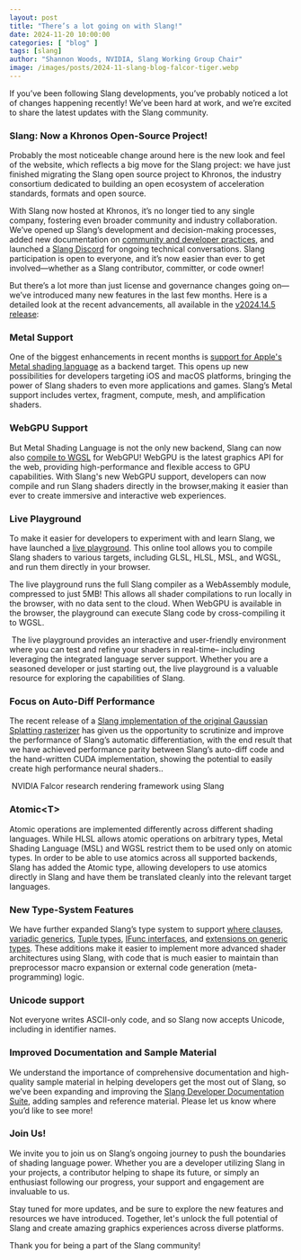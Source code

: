 ```yaml
---
layout: post
title: "There’s a lot going on with Slang!"
date: 2024-11-20 10:00:00
categories: [ "blog" ]
tags: [slang]
author: "Shannon Woods, NVIDIA, Slang Working Group Chair"
image: /images/posts/2024-11-slang-blog-falcor-tiger.webp
---
```


If you’ve been following Slang developments, you’ve probably noticed a lot of changes happening recently! We’ve been hard at work, and we’re excited to share the latest updates with the Slang community. 

### Slang: Now a Khronos Open-Source Project!

Probably the most noticeable change around here is the new look and feel of the website, which reflects a big move for the Slang project: we have just finished migrating the Slang open source project to Khronos, the industry consortium dedicated to building an open ecosystem of acceleration standards, formats and open source. 

With Slang now hosted at Khronos, it’s no longer tied to any single company, fostering even broader community and industry collaboration. We’ve opened up Slang’s development and decision-making processes, added new documentation on [community and developer practices](https://shader-slang.com/community/), and launched a [Slang Discord](https://discord.gg/cf2bWwct) for ongoing technical conversations. Slang participation is open to everyone, and it’s now easier than ever to get involved—whether as a Slang contributor, committer, or code owner!

But there’s a lot more than just license and governance changes going on—we’ve introduced many new features in the last few months. Here is a detailed look at the recent advancements, all available in the [v2024.14.5 release](https://github.com/shader-slang/slang/releases/tag/v2024.14.5):

### Metal Support

One of the biggest enhancements in recent months is [support for Apple's Metal shading language](https://shader-slang.com/slang/user-guide/metal-target-specific) as a backend target. This opens up new possibilities for developers targeting iOS and macOS platforms, bringing the power of Slang shaders to even more applications and games. Slang’s Metal support includes vertex, fragment, compute, mesh, and amplification shaders.

### WebGPU Support

But Metal Shading Language is not the only new backend, Slang can now also [compile to WGSL](https://shader-slang.com/slang/user-guide/wgsl-target-specific) for WebGPU! WebGPU is the latest graphics API for the web, providing high-performance and flexible access to GPU capabilities. With Slang's new WebGPU support, developers can now compile and run Slang shaders directly in the browser,making it easier than ever to create immersive and interactive web experiences.

### Live Playground

To make it easier for developers to experiment with and learn Slang, we have launched a [live playground](http://try.shader-slang.com). This online tool allows you to compile Slang shaders to various targets, including GLSL, HLSL, MSL, and WGSL, and run them directly in your browser. 

The live playground runs the full Slang compiler as a WebAssembly module, compressed to just 5MB! This allows all shader compilations to run locally in the browser, with no data sent to the cloud. When WebGPU is available in the browser, the playground can execute Slang code by cross-compiling it to WGSL.

<img src="/images/posts/2024-11-slang-blog-live-playground.webp" alt="" class="img-fluid">
The live playground provides an interactive and user-friendly environment where you can test and refine your shaders in real-time– including leveraging the integrated language server support. Whether you are a seasoned developer or just starting out, the live playground is a valuable resource for exploring the capabilities of Slang.

### Focus on Auto-Diff Performance

The recent release of a [Slang implementation of the original Gaussian Splatting rasterizer](https://github.com/google/slang-gaussian-rasterization) has given us the opportunity to scrutinize and improve the performance of Slang’s automatic differentiation, with the end result that we have achieved performance parity between Slang’s auto-diff code and the hand-written CUDA implementation, showing the potential to easily create high performance neural shaders..

<img src="/images/posts/2024-11-slang-blog-falcor-tiger.webp" alt="" class="img-fluid">
NVIDIA Falcor research rendering framework using Slang

### Atomic&lt;T&gt;

Atomic operations are implemented differently across different shading languages. While HLSL allows atomic operations on arbitrary types, Metal Shading Language (MSL) and WGSL restrict them to be used only on atomic types. In order to be able to use atomics across all supported backends, Slang has added the Atomic<T> type, allowing developers to use atomics directly in Slang and have them be translated cleanly into the relevant target languages.

### New Type-System Features

We have further expanded Slang’s type system to support [where clauses](https://shader-slang.com/slang/user-guide/interfaces-generics.html#generics),  [variadic generics](https://shader-slang.com/slang/user-guide/interfaces-generics.html#variadic-generics), [Tuple types](https://shader-slang.com/slang/user-guide/convenience-features.html#tuple-types), [IFunc interfaces](https://github.com/shader-slang/slang/blob/master/docs/proposals/009-ifunc.md), and [extensions on generic types](https://shader-slang.com/slang/user-guide/interfaces-generics.html#extensions-to-interfaces). These additions make it easier to implement more advanced shader architectures using Slang, with code that is much easier to maintain than preprocessor macro expansion or external code generation (meta-programming) logic.

### Unicode support
Not everyone writes ASCII-only code, and so Slang now accepts Unicode, including in identifier names.

### Improved Documentation and Sample Material

We understand the importance of comprehensive documentation and high-quality sample material in helping developers get the most out of Slang, so we’ve been expanding and improving the [Slang Developer Documentation Suite](https://shader-slang.com/docs/), adding samples and reference material. Please let us know where you’d like to see more! 

### Join Us!

We invite you to join us on Slang’s ongoing journey to push the boundaries of shading language power. Whether you are a developer utilizing Slang in your projects, a contributor helping to shape its future, or simply an enthusiast following our progress, your support and engagement are invaluable to us.

Stay tuned for more updates, and be sure to explore the new features and resources we have introduced. Together, let's unlock the full potential of Slang and create amazing graphics experiences across diverse platforms.

Thank you for being a part of the Slang community!
